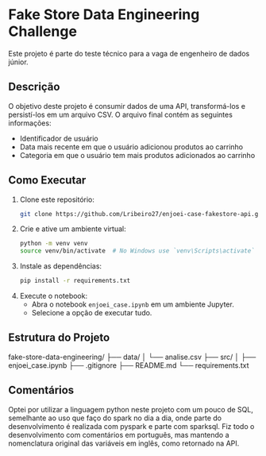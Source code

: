 # Fake Store Data Engineering Challenge

Este projeto é parte do teste técnico para a vaga de engenheiro de dados júnior.

## Descrição

O objetivo deste projeto é consumir dados de uma API, transformá-los e persistí-los em um arquivo CSV. O arquivo final contém as seguintes informações:
- Identificador de usuário
- Data mais recente em que o usuário adicionou produtos ao carrinho
- Categoria em que o usuário tem mais produtos adicionados ao carrinho

## Como Executar

1. Clone este repositório:
    ```bash
    git clone https://github.com/Lribeiro27/enjoei-case-fakestore-api.git
    ```
2. Crie e ative um ambiente virtual:
    ```bash
    python -m venv venv
    source venv/bin/activate  # No Windows use `venv\Scripts\activate`
    ```
3. Instale as dependências:
    ```bash
    pip install -r requirements.txt
    ```
4. Execute o notebook:
    - Abra o notebook `enjoei_case.ipynb` em um ambiente Jupyter.
    - Selecione a opção de executar tudo.

## Estrutura do Projeto

fake-store-data-engineering/
├── data/
│   └── analise.csv
├── src/
│   ├── enjoei_case.ipynb
├── .gitignore
├── README.md
└── requirements.txt

## Comentários

Optei por utilizar a linguagem python neste projeto com um pouco de SQL, semelhante ao uso que faço do spark no dia a dia, onde parte do desenvolvimento é realizada com pyspark e parte com sparksql. 
Fiz todo o desenvolvimento com comentários em português, mas mantendo a nomenclatura original das variáveis em inglês, como retornado na API.